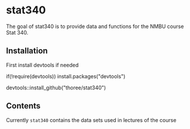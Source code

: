 
# stat340

<!-- badges: start -->
<!-- badges: end -->

The goal of stat340 is to provide data and functions for the NMBU course Stat 340.

## Installation


First install devtools if needed

if(!require(devtools)) install.packages("devtools")

devtools::install_github("thoree/stat340")

## Contents

Currently `stat340` contains the data sets used in lectures of the course


   
  

